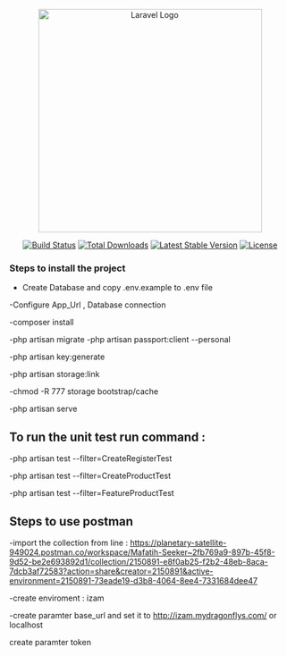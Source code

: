<p align="center"><a href="https://laravel.com" target="_blank"><img src="https://raw.githubusercontent.com/laravel/art/master/logo-lockup/5%20SVG/2%20CMYK/1%20Full%20Color/laravel-logolockup-cmyk-red.svg" width="400" alt="Laravel Logo"></a></p>

<p align="center">
<a href="https://github.com/laravel/framework/actions"><img src="https://github.com/laravel/framework/workflows/tests/badge.svg" alt="Build Status"></a>
<a href="https://packagist.org/packages/laravel/framework"><img src="https://img.shields.io/packagist/dt/laravel/framework" alt="Total Downloads"></a>
<a href="https://packagist.org/packages/laravel/framework"><img src="https://img.shields.io/packagist/v/laravel/framework" alt="Latest Stable Version"></a>
<a href="https://packagist.org/packages/laravel/framework"><img src="https://img.shields.io/packagist/l/laravel/framework" alt="License"></a>
</p>


### Steps to install the project 
- Create Database and copy .env.example to .env file 

-Configure App_Url , Database connection

-composer install

-php artisan migrate 
-php artisan passport:client --personal

-php artisan key:generate

-php artisan storage:link

-chmod -R 777 storage bootstrap/cache

-php artisan serve

## To run the unit test run command : 

-php artisan test --filter=CreateRegisterTest

-php artisan test --filter=CreateProductTest

-php artisan test --filter=FeatureProductTest 

## Steps to use postman

-import the collection from line : https://planetary-satellite-949024.postman.co/workspace/Mafatih-Seeker~2fb769a9-897b-45f8-9d52-be2e693892d1/collection/2150891-e8f0ab25-f2b2-48eb-8aca-7dcb3af72583?action=share&creator=2150891&active-environment=2150891-73eade19-d3b8-4064-8ee4-7331684dee47

-create enviroment : izam 

-create paramter base_url and set it to http://izam.mydragonflys.com/ or localhost

create paramter token 

